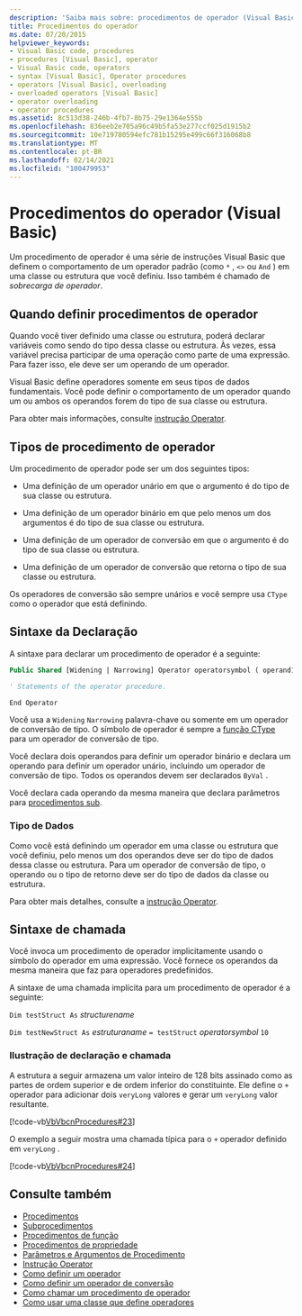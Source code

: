 ```yaml
---
description: 'Saiba mais sobre: procedimentos de operador (Visual Basic)'
title: Procedimentos do operador
ms.date: 07/20/2015
helpviewer_keywords:
- Visual Basic code, procedures
- procedures [Visual Basic], operator
- Visual Basic code, operators
- syntax [Visual Basic], Operator procedures
- operators [Visual Basic], overloading
- overloaded operators [Visual Basic]
- operator overloading
- operator procedures
ms.assetid: 8c513d38-246b-4fb7-8b75-29e1364e555b
ms.openlocfilehash: 836eeb2e705a96c49b5fa53e277ccf025d1915b2
ms.sourcegitcommit: 10e719780594efc781b15295e499c66f316068b8
ms.translationtype: MT
ms.contentlocale: pt-BR
ms.lasthandoff: 02/14/2021
ms.locfileid: "100479953"
---
```

# <a name="operator-procedures-visual-basic"></a>Procedimentos do operador (Visual Basic)

Um procedimento de operador é uma série de instruções Visual Basic que definem o comportamento de um operador padrão (como `*` , `<>` ou `And` ) em uma classe ou estrutura que você definiu. Isso também é chamado de *sobrecarga de operador*.

## <a name="when-to-define-operator-procedures"></a>Quando definir procedimentos de operador

Quando você tiver definido uma classe ou estrutura, poderá declarar variáveis como sendo do tipo dessa classe ou estrutura. Às vezes, essa variável precisa participar de uma operação como parte de uma expressão. Para fazer isso, ele deve ser um operando de um operador.

Visual Basic define operadores somente em seus tipos de dados fundamentais. Você pode definir o comportamento de um operador quando um ou ambos os operandos forem do tipo de sua classe ou estrutura.

Para obter mais informações, consulte [instrução Operator](../../../language-reference/statements/operator-statement.md).

## <a name="types-of-operator-procedure"></a>Tipos de procedimento de operador

Um procedimento de operador pode ser um dos seguintes tipos:

- Uma definição de um operador unário em que o argumento é do tipo de sua classe ou estrutura.

- Uma definição de um operador binário em que pelo menos um dos argumentos é do tipo de sua classe ou estrutura.

- Uma definição de um operador de conversão em que o argumento é do tipo de sua classe ou estrutura.

- Uma definição de um operador de conversão que retorna o tipo de sua classe ou estrutura.

 Os operadores de conversão são sempre unários e você sempre usa `CType` como o operador que está definindo.

## <a name="declaration-syntax"></a>Sintaxe da Declaração

A sintaxe para declarar um procedimento de operador é a seguinte:

```vb
Public Shared [Widening | Narrowing] Operator operatorsymbol ( operand1 [,  operand2 ]) As datatype

' Statements of the operator procedure.

End Operator
```

Você usa a `Widening` `Narrowing` palavra-chave ou somente em um operador de conversão de tipo. O símbolo de operador é sempre a [função CType](../../../language-reference/functions/ctype-function.md) para um operador de conversão de tipo.

Você declara dois operandos para definir um operador binário e declara um operando para definir um operador unário, incluindo um operador de conversão de tipo. Todos os operandos devem ser declarados `ByVal` .

Você declara cada operando da mesma maneira que declara parâmetros para [procedimentos sub](./sub-procedures.md).

### <a name="data-type"></a>Tipo de Dados

Como você está definindo um operador em uma classe ou estrutura que você definiu, pelo menos um dos operandos deve ser do tipo de dados dessa classe ou estrutura. Para um operador de conversão de tipo, o operando ou o tipo de retorno deve ser do tipo de dados da classe ou estrutura.

Para obter mais detalhes, consulte a [instrução Operator](../../../language-reference/statements/operator-statement.md).

## <a name="calling-syntax"></a>Sintaxe de chamada

Você invoca um procedimento de operador implicitamente usando o símbolo do operador em uma expressão. Você fornece os operandos da mesma maneira que faz para operadores predefinidos.

A sintaxe de uma chamada implícita para um procedimento de operador é a seguinte:

`Dim testStruct As`  *structurename*

`Dim testNewStruct As`  *estruturaname* `= testStruct` *operatorsymbol*      `10`

### <a name="illustration-of-declaration-and-call"></a>Ilustração de declaração e chamada

A estrutura a seguir armazena um valor inteiro de 128 bits assinado como as partes de ordem superior e de ordem inferior do constituinte. Ele define o `+` operador para adicionar dois `veryLong` valores e gerar um `veryLong` valor resultante.

[!code-vb[VbVbcnProcedures#23](~/samples/snippets/visualbasic/VS_Snippets_VBCSharp/VbVbcnProcedures/VB/Class1.vb#23)]

O exemplo a seguir mostra uma chamada típica para o `+` operador definido em `veryLong` .

[!code-vb[VbVbcnProcedures#24](~/samples/snippets/visualbasic/VS_Snippets_VBCSharp/VbVbcnProcedures/VB/Class1.vb#24)]

## <a name="see-also"></a>Consulte também

- [Procedimentos](./index.md)
- [Subprocedimentos](./sub-procedures.md)
- [Procedimentos de função](./function-procedures.md)
- [Procedimentos de propriedade](./property-procedures.md)
- [Parâmetros e Argumentos de Procedimento](./procedure-parameters-and-arguments.md)
- [Instrução Operator](../../../language-reference/statements/operator-statement.md)
- [Como definir um operador](./how-to-define-an-operator.md)
- [Como definir um operador de conversão](./how-to-define-a-conversion-operator.md)
- [Como chamar um procedimento de operador](./how-to-call-an-operator-procedure.md)
- [Como usar uma classe que define operadores](./how-to-use-a-class-that-defines-operators.md)
